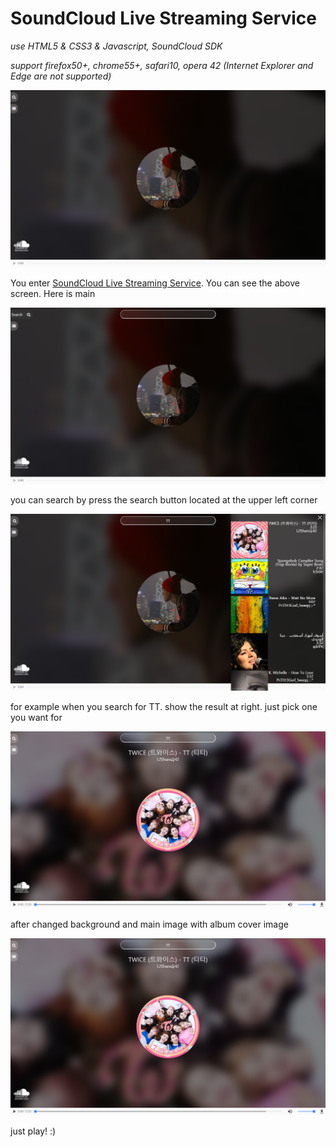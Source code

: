 # SoundCloud Live Streaming Service
*use HTML5 & CSS3 & Javascript, SoundCloud SDK*

*support firefox50+, chrome55+, safari10, opera 42 (Internet Explorer and Edge are not supported)*

![sample1](https://github.com/AshtonYoon/AshtonYoon.github.io/blob/master/readme-images/%EC%BA%A1%EC%B2%98.PNG?raw=true)

You enter [SoundCloud Live Streaming Service](https://ashtonyoon.github.io/). You can see the above screen. Here is main

![sample2](https://github.com/AshtonYoon/AshtonYoon.github.io/blob/master/readme-images/%EC%BA%A1%EC%B2%982.PNG?raw=true)

you can search by press the search button located at the upper left corner

![sample3](https://github.com/AshtonYoon/AshtonYoon.github.io/blob/master/readme-images/%EC%BA%A1%EC%B2%983.PNG?raw=true)

for example when you search for TT. show the result at right. just pick one you want for 

![sample4](https://github.com/AshtonYoon/AshtonYoon.github.io/blob/master/readme-images/%EC%BA%A1%EC%B2%984.PNG?raw=true)

after changed background and main image with album cover image

![sample5](https://github.com/AshtonYoon/AshtonYoon.github.io/blob/master/readme-images/%EC%BA%A1%EC%B2%984.PNG?raw=true)

just play! :)

